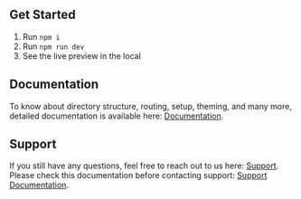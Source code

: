 ## Get Started

1. Run `npm i`
2. Run `npm run dev`
3. See the live preview in the local

## Documentation

To know about directory structure, routing, setup, theming, and many more, detailed documentation is available here: [Documentation](https://phoenixcoded.gitbook.io/saasable).

## Support

If you still have any questions, feel free to reach out to us here: [Support](https://support.phoenixcoded.net/). Please check this documentation before contacting support: [Support Documentation](https://phoenixcoded.gitbook.io/saasable/support).
